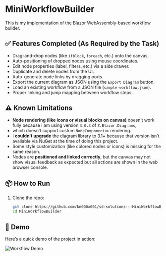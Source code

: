 ﻿# MiniWorkflowBuilder

This is my implementation of the Blazor WebAssembly-based workflow builder.

## ✅ Features Completed (As Required by the Task)

- Drag-and-drop nodes (like `ifblock`, `foreach`, etc.) onto the canvas.
- Auto-positioning of dropped nodes using mouse coordinates.
- Edit node properties (label, filters, etc.) via a side drawer.
- Duplicate and delete nodes from the UI.
- Auto-generate node links by dragging ports.
- Export the current diagram as JSON using the `Export Diagram` button.
- Load an existing workflow from a JSON file (`sample-workflow.json`).
- Proper linking and jump mapping between workflow steps.

## ⚠️ Known Limitations

- **Node rendering (like icons or visual blocks on canvas)** doesn’t work fully because I am using version `3.0.3` of `Z.Blazor.Diagrams`,
- which doesn’t support custom `NodeComponent<>` rendering.
- I **couldn't upgrade** the diagram library to 3.1+ because that version isn't available via NuGet at the time of doing this project.
- Some style customization (like colored nodes or icons) is missing for the same reason.
- Nodes are **positioned and linked correctly**, but the canvas may not show visual feedback as expected but all actions are shown in the web browser console.

## 📦 How to Run

1. Clone the repo:
   ```bash
   git clone https://github.com/kn000x001/sd-solutions---MiniWorkflowBuilder.git
   cd MiniWorkflowBuilder

## 🎥 Demo

Here’s a quick demo of the project in action:

![Workflow Demo](demo.gif)
